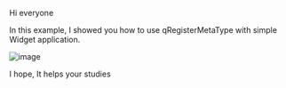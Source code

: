 Hi everyone

In this example, I showed you how to use qRegisterMetaType with simple Widget application.

![image](https://user-images.githubusercontent.com/91613858/219032442-e619b62e-bcc8-446e-b6b8-76b7aea45730.png)

I hope, It helps your studies
